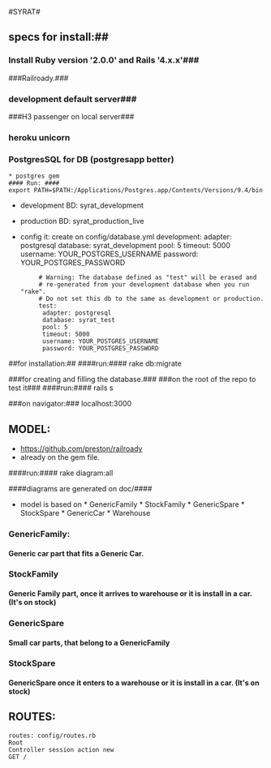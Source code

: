 
#SYRAT#

## specs for install:##

### Install Ruby version '2.0.0' and Rails '4.x.x'###

###Railroady.###

### development default server###
###H3 passenger on local server###
### heroku unicorn ###
### PostgresSQL for DB (postgresapp better) ###
	* postgres gem
	#### Run: ####
	export PATH=$PATH:/Applications/Postgres.app/Contents/Versions/9.4/bin



 * development BD: syrat_development
 * production BD: syrat_production_live
 * config it:
 			create on config/database.yml
 			development:
			 adapter: postgresql
			 database: syrat_development
			 pool: 5
			 timeout: 5000
			 username: YOUR_POSTGRES_USERNAME
			 password: YOUR_POSTGRES_PASSWORD

			# Warning: The database defined as "test" will be erased and
			# re-generated from your development database when you run "rake".
			# Do not set this db to the same as development or production.
			test:
			 adapter: postgresql
			 database: syrat_test
			 pool: 5
			 timeout: 5000
			 username: YOUR_POSTGRES_USERNAME
			 password: YOUR_POSTGRES_PASSWORD


##for installation:##
####run:####
rake db:migrate

###for creating and filling the database.###
###on the root of the repo to test it###
####run:####
rails s 

###on navigator:###
localhost:3000


## MODEL: ##

* https://github.com/preston/railroady
* already on the gem file.

####run:####
rake diagram:all

####diagrams are generated on doc/####

* model is based on 
		* GenericFamily
		* StockFamily
		* GenericSpare
		* StockSpare
		* GenericCar
		* Warehouse

### GenericFamily: ###
#### Generic car part that fits a Generic Car. ####

### StockFamily ###
#### Generic Family part, once it arrives to warehouse or it is install in a car. (It's on stock) ####

### GenericSpare ###
#### Small car parts, that belong to a GenericFamily ####

### StockSpare ###
#### GenericSpare once it enters to a warehouse or it is install in a car. (It's on stock) ####


## ROUTES: ##
	
	routes: config/routes.rb
	Root 
	Controller session action new
	GET / 












